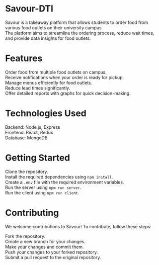 # Savour-DTI

Savour is a takeaway platform that allows students to order food from various food outlets on their university campus.<br> 
The platform aims to streamline the ordering process, reduce wait times, and provide data insights for food outlets.<br>

# Features
Order food from multiple food outlets on campus.<br>
Receive notifications when your order is ready for pickup.<br>
Manage menus efficiently for food outlets.<br>
Reduce lead times significantly.<br>
Offer detailed reports with graphs for quick decision-making.<br>


# Technologies Used
Backend: Node.js, Express<br>
Frontend: React, Redux<br>
Database: MongoDB<br>

# Getting Started
Clone the repository.<br>
Install the required dependencies using `npm install`.<br>
Create a `.env` file with the required environment variables.<br>
Run the server using `npm run server`.<br>
Run the client using `npm run client`.<br>


# Contributing
We welcome contributions to Savour! To contribute, follow these steps:<br>

Fork the repository.<br>
Create a new branch for your changes.<br>
Make your changes and commit them.<br>
Push your changes to your forked repository.<br>
Submit a pull request to the original repository.<br>
